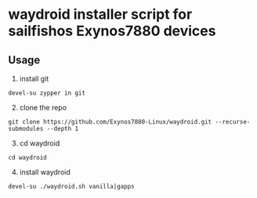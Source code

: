 # waydroid installer script for sailfishos Exynos7880 devices

## Usage

1. install git  
```
devel-su zypper in git
```
2. clone the repo
```
git clone https://github.com/Exynos7880-Linux/waydroid.git --recurse-submodules --depth 1
```
3. cd waydroid
```
cd waydroid
```
4. install waydroid 
```
devel-su ./waydroid.sh vanilla|gapps
```
